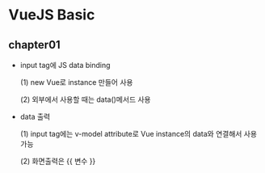 # VueJS Basic

## chapter01

* input tag에 JS data binding

  (1) new Vue로 instance 만들어 사용

  (2) 외부에서 사용할 때는 data()메서드 사용

* data 출력

  (1) input tag에는 v-model attribute로 Vue instance의 data와 연결해서 사용가능

  (2) 화면출력은 {{ 변수 }}
